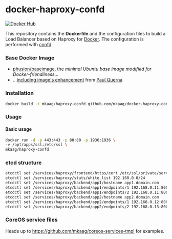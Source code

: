 docker-haproxy-confd
====================

[![Docker Hub](https://img.shields.io/badge/docker-mkaag%2Fhaproxy--confd-008bb8.svg)](https://registry.hub.docker.com/u/mkaag/haproxy-confd/)

This repository contains the **Dockerfile** and the configuration files to build a Load Balancer based on Haproxy for [Docker](https://www.docker.com/).
The configuration is performed with [confd](https://github.com/kelseyhightower/confd).

### Base Docker Image

* [phusion/baseimage](https://github.com/phusion/baseimage-docker), the *minimal Ubuntu base image modified for Docker-friendliness*...
* ...[including image's enhancement](https://github.com/racker/docker-ubuntu-with-updates) from [Paul Querna](https://journal.paul.querna.org/articles/2013/10/15/docker-ubuntu-on-rackspace/)

### Installation

```bash
docker build -t mkaag/haproxy-confd github.com/mkaag/docker-haproxy-confd
```

### Usage

#### Basic usage

```bash
docker run -d -p 443:443 -p 80:80 -p 1936:1936 \
-v /opt/apps/ssl:/etc/ssl \
mkaag/haproxy-confd
```

### etcd structure

```bash
etcdctl set /services/haproxy/frontend/https/cert /etc/ssl/private/server.pem
etcdctl set /services/haproxy/stats/white_list 192.168.0.0/24
etcdctl set /services/haproxy/backend/app1/hostname app1.domain.com
etcdctl set /services/haproxy/backend/app1/endpoints/1 192.168.0.11:8001
etcdctl set /services/haproxy/backend/app1/endpoints/2 192.168.0.11:8002
etcdctl set /services/haproxy/backend/app2/hostname app2.domain.com
etcdctl set /services/haproxy/backend/app2/endpoints/1 192.168.0.12:8001
etcdctl set /services/haproxy/backend/app2/endpoints/2 192.168.0.13:8002
```

### CoreOS service files

Heads up to https://github.com/mkaag/coreos-services-tmpl for examples.
